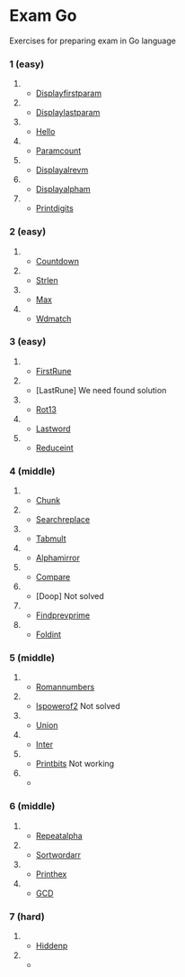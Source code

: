 
# Exam Go

Exercises for preparing exam in Go language

### 1 (easy)
1. - [Displayfirstparam](https://github.com/01-edu/public/tree/master/subjects/displayfirstparam)
2. - [Displaylastparam](https://github.com/01-edu/public/tree/master/subjects/displaylastparam)
3. - [Hello](https://github.com/01-edu/public/tree/master/subjects/hello)
4. - [Paramcount](https://github.com/01-edu/public/tree/master/subjects/paramcount)
5. - [Displayalrevm](https://github.com/01-edu/public/tree/master/subjects/displayalrevm)
6. - [Displayalpham](https://github.com/01-edu/public/tree/master/subjects/displayalpham)
7. - [Printdigits](https://github.com/01-edu/public/tree/master/subjects/printdigits)

### 2 (easy)
1. - [Countdown](https://github.com/01-edu/public/tree/master/subjects/countdown)
2. - [Strlen](https://github.com/01-edu/public/tree/master/subjects/strlen)
3. - [Max](https://github.com/01-edu/public/tree/master/subjects/max)
4. - [Wdmatch](https://github.com/01-edu/public/tree/master/subjects/wdmatch)

### 3 (easy)
1. - [FirstRune](https://github.com/01-edu/public/tree/master/subjects/countdown)
2. - [LastRune] We need found solution
3. - [Rot13](https://github.com/01-edu/public/tree/master/subjects/rot13)
4. - [Lastword](https://github.com/01-edu/public/tree/master/subjects/lastword)
5. - [Reduceint](https://github.com/01-edu/public/tree/master/subjects/reduceint)

### 4 (middle)
1. - [Сhunk](https://github.com/01-edu/public/tree/master/subjects/chunk)
2. - [Searchreplace](https://github.com/01-edu/public/tree/master/subjects/searchreplace)
3. - [Tabmult](https://github.com/01-edu/public/tree/master/subjects/tabmult)
4. - [Alphamirror](https://github.com/01-edu/public/tree/master/subjects/alphamirror)
5. - [Compare](https://github.com/01-edu/public/tree/master/subjects/compare)
6. - [Doop] Not solved
7. - [Findprevprime](https://github.com/01-edu/public/tree/master/subjects/findprevprime)
8. - [Foldint](https://github.com/01-edu/public/tree/master/subjects/foldint)

### 5 (middle)
1. - [Romannumbers](https://github.com/01-edu/public/tree/master/subjects/romannumbers)
2. - [Ispowerof2](https://github.com/01-edu/public/tree/master/subjects/ispowerof2) Not solved
3. - [Union](https://github.com/01-edu/public/tree/master/subjects/union)
4. - [Inter](https://github.com/01-edu/public/tree/master/subjects/inter)
5. - [Printbits](https://github.com/01-edu/public/tree/master/subjects/printbits) Not working
6. - []()

### 6 (middle)
1. - [Repeatalpha](https://github.com/01-edu/public/tree/master/subjects/repeatalpha)
2. - [Sortwordarr](https://github.com/01-edu/public/tree/master/subjects/sortwordarr)
3. - [Printhex](https://github.com/01-edu/public/tree/master/subjects/printhex)
4. - [GCD](https://github.com/01-edu/public/tree/master/subjects/gcd)

### 7 (hard)
1. - [Hiddenp](https://github.com/01-edu/public/tree/master/subjects/hiddenp)
2. - []()